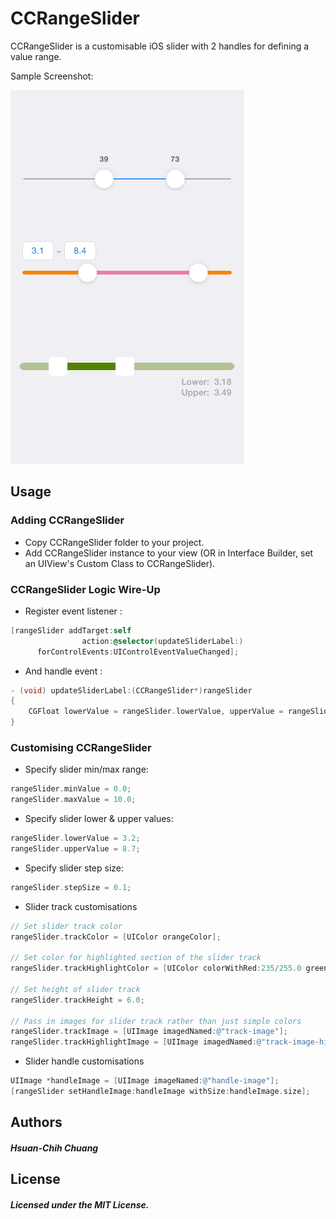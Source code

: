 # CCRangeSlider
CCRangeSlider is a customisable iOS slider with 2 handles for defining a value range.

Sample Screenshot:

![Screenshot](./Screenshots/screenshot_rangeslider.png)

## Usage

### Adding CCRangeSlider
* Copy CCRangeSlider folder to your project.
* Add CCRangeSlider instance to your view (OR in Interface Builder, set an UIView's Custom Class to CCRangeSlider).

### CCRangeSlider Logic Wire-Up

* Register event listener :
```Objective-c
[rangeSlider addTarget:self
                action:@selector(updateSliderLabel:)
      forControlEvents:UIControlEventValueChanged];
```

* And handle event :
```Objective-c
- (void) updateSliderLabel:(CCRangeSlider*)rangeSlider
{
    CGFloat lowerValue = rangeSlider.lowerValue, upperValue = rangeSlider.upperValue;
}
```


### Customising CCRangeSlider

* Specify slider min/max range:
```Objective-c
rangeSlider.minValue = 0.0;
rangeSlider.maxValue = 10.0;
```

* Specify slider lower & upper values:
```Objective-c
rangeSlider.lowerValue = 3.2;
rangeSlider.upperValue = 8.7;
```

* Specify slider step size:
```Objective-c
rangeSlider.stepSize = 0.1;
```

* Slider track customisations
```Objective-c
// Set slider track color
rangeSlider.trackColor = [UIColor orangeColor];

// Set color for highlighted section of the slider track
rangeSlider.trackHighlightColor = [UIColor colorWithRed:235/255.0 green:126/255.0 blue:159/255.0 alpha:1.0];

// Set height of slider track
rangeSlider.trackHeight = 6.0;

// Pass in images for slider track rather than just simple colors
rangeSlider.trackImage = [UIImage imagedNamed:@"track-image"];
rangeSlider.trackHighlightImage = [UIImage imagedNamed:@"track-image-highlight"];
```

* Slider handle customisations
```Objective-c
UIImage *handleImage = [UIImage imageNamed:@"handle-image"];
[rangeSlider setHandleImage:handleImage withSize:handleImage.size];
```

## Authors
##### Hsuan-Chih Chuang

## License
##### Licensed under the MIT License.
